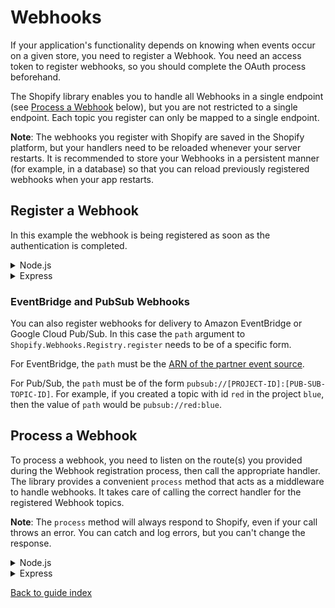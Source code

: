 # Webhooks

If your application's functionality depends on knowing when events occur on a given store, you need to register a Webhook. You need an access token to register webhooks, so you should complete the OAuth process beforehand.

The Shopify library enables you to handle all Webhooks in a single endpoint (see [Process a Webhook](#process-a-webhook) below), but you are not restricted to a single endpoint. Each topic you register can only be mapped to a single endpoint.

**Note**: The webhooks you register with Shopify are saved in the Shopify platform, but your handlers need to be reloaded whenever your server restarts. It is recommended to store your Webhooks in a persistent manner (for example, in a database) so that you can reload previously registered webhooks when your app restarts.

## Register a Webhook

In this example the webhook is being registered as soon as the authentication is completed.

<details>
<summary>Node.js</summary>

```typescript
  } // end of if (pathName === '/login')

  // Register webhooks after OAuth completes
  if (pathName === '/auth/callback') {
    try {
      await Shopify.Auth.validateAuthCallback(request, response, query as AuthQuery);

      const handleWebhookRequest = async (topic: string, shop: string, webhookRequestBody: Buffer) => {
        // this handler is triggered when a webhook is sent by the Shopify platform to your application
      }

      const currentSession = await Shopify.Utils.loadCurrentSession(request, response);

      // See https://shopify.dev/docs/admin-api/graphql/reference/events/webhooksubscriptiontopic for a list of available topics
      const resp = await Shopify.Webhooks.Registry.register({
        path: '/webhooks',
        topic: 'PRODUCTS_CREATE',
        accessToken: currentSession.accessToken,
        shop: currentSession.shop,
        webhookHandler: handleWebhookRequest
      });
      response.writeHead(302, { 'Location': '/' });
      response.end();
    }
    catch (e) {
      ...
```
</details>

<details>
<summary>Express</summary>

```ts
// Register webhooks after OAuth completes
app.get('/auth/callback', async (req, res) => {
  try {
    await Shopify.Auth.validateAuthCallback(req, res, req.query as unknown as AuthQuery); // req.query must be cast to unkown and then AuthQuery in order to be accepted

    const handleWebhookRequest = async (topic: string, shop: string, webhookRequestBody: Buffer) => {
      // this handler is triggered when a webhook is sent by the Shopify platform to your application
    }

    const currentSession = await Shopify.Utils.loadCurrentSession(request, response);

    // See https://shopify.dev/docs/admin-api/graphql/reference/events/webhooksubscriptiontopic for a list of available topics
    const resp = await Shopify.Webhooks.Registry.register({
      path: '/webhooks',
      topic: 'PRODUCTS_CREATE',
      accessToken: currentSession.accessToken,
      shop: currentSession.shop,
      webhookHandler: handleWebhookRequest
    });
  } catch (error) {
    console.error(error); // in practice these should be handled more gracefully
  }
  return res.redirect('/'); // wherever you want your user to end up after OAuth completes
});
```
</details>

### EventBridge and PubSub Webhooks

You can also register webhooks for delivery to Amazon EventBridge or Google Cloud
Pub/Sub. In this case the `path` argument to
`Shopify.Webhooks.Registry.register` needs to be of a specific form.

For EventBridge, the `path` must be the [ARN of the partner event
source](https://docs.aws.amazon.com/eventbridge/latest/APIReference/API_EventSource.html).

For Pub/Sub, the `path` must be of the form
`pubsub://[PROJECT-ID]:[PUB-SUB-TOPIC-ID]`.  For example, if you created a topic
with id `red` in the project `blue`, then the value of `path` would be
`pubsub://red:blue`.

## Process a Webhook

To process a webhook, you need to listen on the route(s) you provided during the Webhook registration process, then call the appropriate handler.  The library provides a convenient `process` method that acts as a middleware to handle webhooks. It takes care of calling the correct handler for the registered Webhook topics.

**Note**: The `process` method will always respond to Shopify, even if your call throws an error. You can catch and log errors, but you can't change the response.

<details>
<summary>Node.js</summary>

```typescript
  } // end of if (pathName === '/auth/callback')

  if (Shopify.Webhooks.Registry.isWebhookPath(pathName)) {
    try {
      await Shopify.Webhooks.Registry.process(request, response);
    } catch (error) {
      console.log(error);
    }
  } // end of if (Shopify.Webhooks.Registry.isWebhookPath(pathName))
}  // end of onRequest()

http.createServer(onRequest).listen(3000);
```
</details>

<details>
<summary>Express</summary>

```typescript
app.post('/webhooks', async (req, res) => {
  try {
    await Shopify.Webhooks.Registry.process(req, res);
  } catch (error) {
    console.log(error);
  }
});
```
</details>

[Back to guide index](../README.md)
